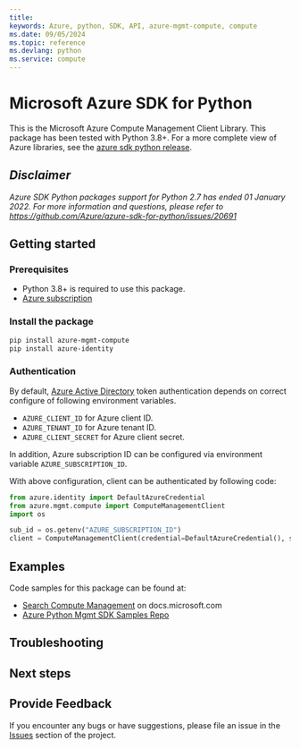 ```yaml
---
title: 
keywords: Azure, python, SDK, API, azure-mgmt-compute, compute
ms.date: 09/05/2024
ms.topic: reference
ms.devlang: python
ms.service: compute
---
```

# Microsoft Azure SDK for Python

This is the Microsoft Azure Compute Management Client Library.
This package has been tested with Python 3.8+.
For a more complete view of Azure libraries, see the [azure sdk python release](https://aka.ms/azsdk/python/all).

## _Disclaimer_

_Azure SDK Python packages support for Python 2.7 has ended 01 January 2022. For more information and questions, please refer to https://github.com/Azure/azure-sdk-for-python/issues/20691_

## Getting started

### Prerequisites

- Python 3.8+ is required to use this package.
- [Azure subscription](https://azure.microsoft.com/free/)

### Install the package

```bash
pip install azure-mgmt-compute
pip install azure-identity
```

### Authentication

By default, [Azure Active Directory](https://aka.ms/awps/aad) token authentication depends on correct configure of following environment variables.

- `AZURE_CLIENT_ID` for Azure client ID.
- `AZURE_TENANT_ID` for Azure tenant ID.
- `AZURE_CLIENT_SECRET` for Azure client secret.

In addition, Azure subscription ID can be configured via environment variable `AZURE_SUBSCRIPTION_ID`.

With above configuration, client can be authenticated by following code:

```python
from azure.identity import DefaultAzureCredential
from azure.mgmt.compute import ComputeManagementClient
import os

sub_id = os.getenv("AZURE_SUBSCRIPTION_ID")
client = ComputeManagementClient(credential=DefaultAzureCredential(), subscription_id=sub_id)
```

## Examples

Code samples for this package can be found at:
- [Search Compute Management](/samples/browse/?languages=python&term=Getting%20started%20-%20Managing&terms=Getting%20started%20-%20Managing) on docs.microsoft.com
- [Azure Python Mgmt SDK Samples Repo](https://aka.ms/azsdk/python/mgmt/samples)


## Troubleshooting

## Next steps

## Provide Feedback

If you encounter any bugs or have suggestions, please file an issue in the
[Issues](https://github.com/Azure/azure-sdk-for-python/issues)
section of the project. 

